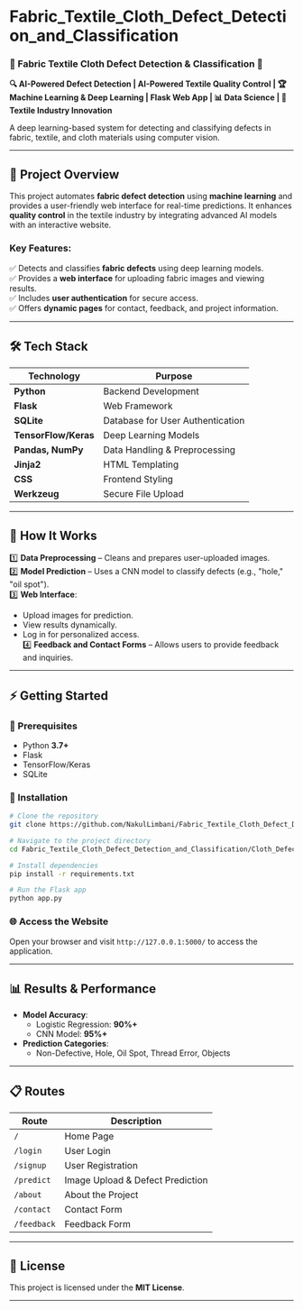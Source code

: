 # Fabric_Textile_Cloth_Defect_Detection_and_Classification

### **🧵 Fabric Textile Cloth Defect Detection & Classification 🚀**  
**🔍 AI-Powered Defect Detection | AI-Powered Textile Quality Control | 🏆 Machine Learning & Deep Learning | Flask Web App | 📊 Data Science | 👕 Textile Industry Innovation**

A deep learning-based system for detecting and classifying defects in fabric, textile, and cloth materials using computer vision.

---

## **📌 Project Overview**
This project automates **fabric defect detection** using **machine learning** and provides a user-friendly web interface for real-time predictions. It enhances **quality control** in the textile industry by integrating advanced AI models with an interactive website.

### **Key Features:**
✅ Detects and classifies **fabric defects** using deep learning models.  
✅ Provides a **web interface** for uploading fabric images and viewing results.  
✅ Includes **user authentication** for secure access.  
✅ Offers **dynamic pages** for contact, feedback, and project information.

---

## **🛠️ Tech Stack**
| Technology  | Purpose |
|-------------|----------------|
| **Python** | Backend Development |
| **Flask** | Web Framework |
| **SQLite** | Database for User Authentication |
| **TensorFlow/Keras** | Deep Learning Models |
| **Pandas, NumPy** | Data Handling & Preprocessing |
| **Jinja2** | HTML Templating |
| **CSS** | Frontend Styling |
| **Werkzeug** | Secure File Upload |

---

## **🚀 How It Works**
1️⃣ **Data Preprocessing** – Cleans and prepares user-uploaded images.  
2️⃣ **Model Prediction** – Uses a CNN model to classify defects (e.g., "hole," "oil spot").  
3️⃣ **Web Interface**:
   - Upload images for prediction.
   - View results dynamically.
   - Log in for personalized access.  
4️⃣ **Feedback and Contact Forms** – Allows users to provide feedback and inquiries.

---

## **⚡ Getting Started**
### **🔧 Prerequisites**
- Python **3.7+**
- Flask
- TensorFlow/Keras
- SQLite

### **📌 Installation**
```bash
# Clone the repository
git clone https://github.com/NakulLimbani/Fabric_Textile_Cloth_Defect_Detection_and_Classification.git

# Navigate to the project directory
cd Fabric_Textile_Cloth_Defect_Detection_and_Classification/Cloth_Defects_Detection

# Install dependencies
pip install -r requirements.txt

# Run the Flask app
python app.py
```

### **🌐 Access the Website**
Open your browser and visit `http://127.0.0.1:5000/` to access the application.

---

## **📊 Results & Performance**
- **Model Accuracy**:  
  - Logistic Regression: **90%+**  
  - CNN Model: **95%+**  
- **Prediction Categories**:  
  - Non-Defective, Hole, Oil Spot, Thread Error, Objects  

---

## **📋 Routes**
| Route            | Description                        |
|-------------------|------------------------------------|
| `/`              | Home Page                         |
| `/login`         | User Login                        |
| `/signup`        | User Registration                 |
| `/predict`       | Image Upload & Defect Prediction  |
| `/about`         | About the Project                 |
| `/contact`       | Contact Form                      |
| `/feedback`      | Feedback Form                     |

---

## **📜 License**
This project is licensed under the **MIT License**.

---
